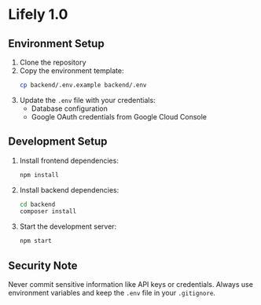# Lifely 1.0

## Environment Setup

1. Clone the repository
2. Copy the environment template:
   ```bash
   cp backend/.env.example backend/.env
   ```
3. Update the `.env` file with your credentials:
   - Database configuration
   - Google OAuth credentials from Google Cloud Console

## Development Setup

1. Install frontend dependencies:
   ```bash
   npm install
   ```

2. Install backend dependencies:
   ```bash
   cd backend
   composer install
   ```

3. Start the development server:
   ```bash
   npm start
   ```

## Security Note

Never commit sensitive information like API keys or credentials. Always use environment variables and keep the `.env` file in your `.gitignore`.
